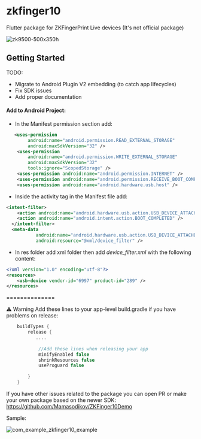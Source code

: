 
# zkfinger10

Flutter package for ZKFingerPrint Live devices (It's not official package)

![zk9500-500x350h](https://github.com/Mamasodikov/zk_finger_10/assets/64262986/ed9a6204-7c9c-48b9-9e22-2200d0788c94)


## Getting Started

TODO:
- Migrate to Android Plugin V2 embedding (to catch app lifecycles)
- Fix SDK issues
- Add proper documentation

#### Add to Android Project:

- In the Manifest permission section add:

```xml
   <uses-permission
        android:name="android.permission.READ_EXTERNAL_STORAGE"
        android:maxSdkVersion="32" />
    <uses-permission
        android:name="android.permission.WRITE_EXTERNAL_STORAGE"
        android:maxSdkVersion="32"
        tools:ignore="ScopedStorage" />
    <uses-permission android:name="android.permission.INTERNET" />
    <uses-permission android:name="android.permission.RECEIVE_BOOT_COMPLETED" />
    <uses-permission android:name="android.hardware.usb.host" />
```
    
    
- Inside the activity tag in the Manifest file add:

```xml
<intent-filter>
    <action android:name="android.hardware.usb.action.USB_DEVICE_ATTACHED" />
    <action android:name="android.intent.action.BOOT_COMPLETED" />
  </intent-filter>
  <meta-data
           android:name="android.hardware.usb.action.USB_DEVICE_ATTACHED"
           android:resource="@xml/device_filter" />
```
           
           
- In res folder add xml folder then add *device_filter.xml* with the following content:

```xml
<?xml version="1.0" encoding="utf-8"?>
<resources>
    <usb-device vendor-id="6997" product-id="289" />
</resources>
```
==============

⚠️ Warning
Add these lines to your app-level build.gradle if you have problems on release:

```gradle
    buildTypes {
        release {
           ....
            
            //Add these lines when releasing your app
            minifyEnabled false
            shrinkResources false
            useProguard false 
            
        }
    }
```

If you have other issues related to the package you can open PR or make your own package based on the newer SDK:  https://github.com/Mamasodikov/ZKFinger10Demo

Sample:

![com_example_zkfinger10_example](https://github.com/Mamasodikov/zk_finger_10/assets/64262986/91293ced-b40a-4ca3-9db3-465463815ccb)
